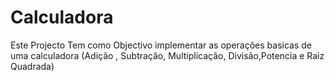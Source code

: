 # Calculadora
Este Projecto Tem como Objectivo implementar as operações basicas de uma calculadora (Adição , Subtração, Multiplicação, Divisão,Potencia e Raiz Quadrada)
